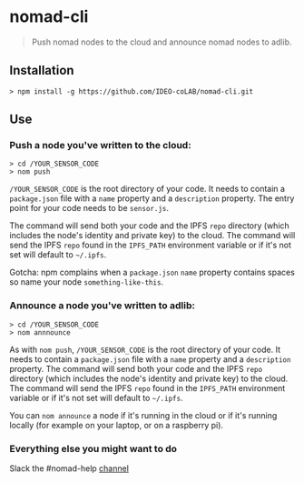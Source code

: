 # nomad-cli

> Push nomad nodes to the cloud and announce nomad nodes to adlib.

## Installation
```console
> npm install -g https://github.com/IDEO-coLAB/nomad-cli.git
```

## Use
### Push a node you've written to the cloud:

```console
> cd /YOUR_SENSOR_CODE
> nom push
```
```/YOUR_SENSOR_CODE``` is the root directory of your code. It needs to contain a ```package.json``` file with a ```name``` property and a ```description``` property. The entry point for your code needs to be ```sensor.js```.

The command will send both your code and the IPFS ```repo``` directory (which includes the node's identity and private key) to the cloud. The command will send the IPFS ```repo``` found in the ```IPFS_PATH``` environment variable or if it's not set will default to ```~/.ipfs```.

Gotcha: npm complains when a ```package.json``` ```name``` property contains spaces so name your node ```something-like-this```.

### Announce a node you've written to adlib:

```console
> cd /YOUR_SENSOR_CODE
> nom annnounce
```

As with ```nom push```, ```/YOUR_SENSOR_CODE``` is the root directory of your code. It needs to contain a ```package.json``` file with a ```name``` property and a ```description``` property. The command will send both your code and the IPFS ```repo``` directory (which includes the node's identity and private key) to the cloud. The command will send the IPFS ```repo``` found in the ```IPFS_PATH``` environment variable or if it's not set will default to ```~/.ipfs```.

You can ```nom announce``` a node if it's running in the cloud or if it's running locally (for example on your laptop, or on a raspberry pi).

### Everything else you might want to do

Slack the #nomad-help [channel](https://ideocolabs.slack.com/messages/nomad-help/)